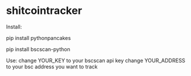 # shitcointracker

Install:

pip install pythonpancakes

pip install bscscan-python

Use:
change YOUR_KEY to your bscscan api key
change YOUR_ADDRESS to your bsc address you want to track
